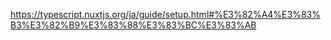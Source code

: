 https://typescript.nuxtjs.org/ja/guide/setup.html#%E3%82%A4%E3%83%B3%E3%82%B9%E3%83%88%E3%83%BC%E3%83%AB


